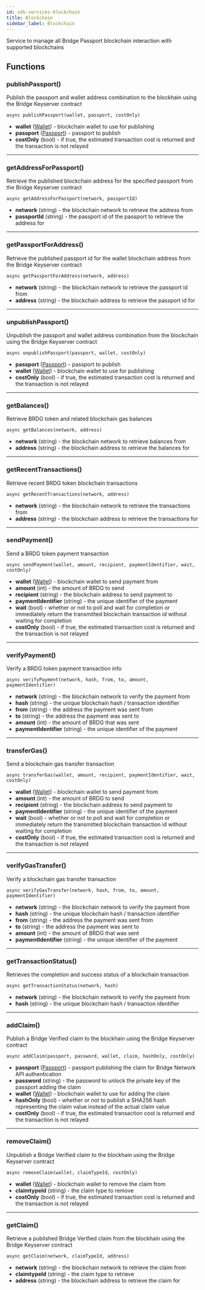 ```yaml
---
id: sdk-services-blockchain
title: Blockchain
sidebar_label: Blockchain
---
```

Service to manage all Bridge Passport blockchain interaction with supported blockchains

## Functions
### publishPassport()
Publish the passport and wallet address combination to the blockhain using the Bridge Keyserver contract
```
async publishPassport(wallet, passport, costOnly)
```
- **wallet** (<a href='sdk-models-wallet'>Wallet</a>) - blockchain wallet to use for publishing
- **passport** (<a href='sdk-models-passport'>Passport</a>) - passport to publish
- **costOnly** (bool) - if true, the estimated transaction cost is returned and the transaction is not relayed

---

### getAddressForPassport()
Retrieve the published blockchain address for the specified passport from the Bridge Keyserver contract
```
async getAddressForPassport(network, passportId)
```
- **network** (string) - the blockchain network to retrieve the address from
- **passportId** (string) - the passport id of the passport to retrieve the address for

---

### getPassportForAddress()
Retrieve the published passport id for the wallet blockchain address from the Bridge Keyserver contract
```
async getPassportForAddress(network, address)
```
- **network** (string) - the blockchain network to retrieve the passport id from
- **address** (string) - the blockchain address to retrieve the passport id for

---

### unpublishPassport()
Unpublish the passport and wallet address combination from the blockchain using the Bridge Keyserver contract
```
async unpublishPassport(passport, wallet, costOnly)
```
- **passport** (<a href='sdk-models-passport'>Passport</a>) - passport to publish
- **wallet** (<a href='sdk-models-wallet'>Wallet</a>) - blockchain wallet to use for publishing
- **costOnly** (bool) - if true, the estimated transaction cost is returned and the transaction is not relayed

---

### getBalances()
Retrieve BRDG token and related blockchain gas balances
```
async getBalances(network, address)
```
- **network** (string) - the blockchain network to retrieve balances from
- **address** (string) - the blockchain address to retrieve the balances for

---

### getRecentTransactions()
Retrieve recent BRDG token blockchain transactions
```
async getRecentTransactions(network, address) 
```
- **network** (string) - the blockchain network to retrieve the transactions from
- **address** (string) - the blockchain address to retrieve the transactions for

---

### sendPayment()
Send a BRDG token payment transaction
```
async sendPayment(wallet, amount, recipient, paymentIdentifier, wait, costOnly)
```
- **wallet** (<a href='sdk-models-wallet'>Wallet</a>) - blockchain wallet to send payment from
- **amount** (int) - the amount of BRDG to send
- **recipient** (string) - the blockchain address to send payment to
- **paymentIdentifier** (string) - the unique identifier of the payment
- **wait** (bool) - whether or not to poll and wait for completion or immediately return the transmitted blockchain transaction id without waiting for completion
- **costOnly** (bool) - if true, the estimated transaction cost is returned and the transaction is not relayed

---

### verifyPayment()
Verify a BRDG token payment transaction info
```
async verifyPayment(network, hash, from, to, amount, paymentIdentifier)
```
- **network** (string) - the blockchain network to verify the payment from
- **hash** (string) - the unique blockchain hash / transaction identifier
- **from** (string) - the address the payment was sent from
- **to** (string) - the address the payment was sent to
- **amount** (int) - the amount of BRDG that was sent
- **paymentIdentifier** (string) - the unique identifier of the payment

---

### transferGas()
Send a blockchain gas transfer transaction
```
async transferGas(wallet, amount, recipient, paymentIdentifier, wait, costOnly)
```
- **wallet** (<a href='sdk-models-wallet'>Wallet</a>) - blockchain wallet to send payment from
- **amount** (int) - the amount of BRDG to send
- **recipient** (string) - the blockchain address to send payment to
- **paymentIdentifier** (string) - the unique identifier of the payment
- **wait** (bool) - whether or not to poll and wait for completion or immediately return the transmitted blockchain transaction id without waiting for completion
- **costOnly** (bool) - if true, the estimated transaction cost is returned and the transaction is not relayed

---

### verifyGasTransfer()
Verify a blockchain gas transfer transaction
```
async verifyGasTransfer(network, hash, from, to, amount, paymentIdentifier)
```
- **network** (string) - the blockchain network to verify the payment from
- **hash** (string) - the unique blockchain hash / transaction identifier
- **from** (string) - the address the payment was sent from
- **to** (string) - the address the payment was sent to
- **amount** (int) - the amount of BRDG that was sent
- **paymentIdentifier** (string) - the unique identifier of the payment

---

### getTransactionStatus()
Retrieves the completion and success status of a blockchain transaction
```
async getTransactionStatus(network, hash)
```
- **network** (string) - the blockchain network to verify the payment from
- **hash** (string) - the unique blockchain hash / transaction identifier

---

### addClaim()
Publish a Bridge Verified claim to the blockhain using the Bridge Keyserver contract
```
async addClaim(passport, password, wallet, claim, hashOnly, costOnly) 
```
- **passport** (<a href='sdk-models-passport'>Passport</a>) - passport publishing the claim for Bridge Network API authentication
- **password** (string) - the password to unlock the private key of the passport adding the claim
- **wallet** (<a href='sdk-models-wallet'>Wallet</a>) - blockchain wallet to use for adding the claim
- **hashOnly** (bool) - whether or not to publish a SHA256 hash representing the claim value instead of the actual claim value
- **costOnly** (bool) - if true, the estimated transaction cost is returned and the transaction is not relayed

---

### removeClaim()
Unpublish a Bridge Verified claim to the blockhain using the Bridge Keyserver contract
```
async removeClaim(wallet, claimTypeId, costOnly)
```
- **wallet** (<a href='sdk-models-wallet'>Wallet</a>) - blockchain wallet to remove the claim from
- **claimtypeId** (string) - the claim type to remove
- **costOnly** (bool) - if true, the estimated transaction cost is returned and the transaction is not relayed

---

### getClaim()
Retrieve a published Bridge Verified claim from the blockhain using the Bridge Keyserver contract
```
async getClaim(network, claimTypeId, address) 
```
- **network** (string) - the blockchain network to retrieve the claim from
- **claimtypeId** (string) - the claim type to retrieve
- **address** (string) - the blockchain address to retrieve the claim for


